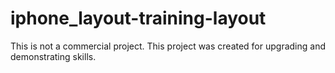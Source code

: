 # iphone_layout-training-layout
This is not a commercial project. This project was created for upgrading and demonstrating skills.
